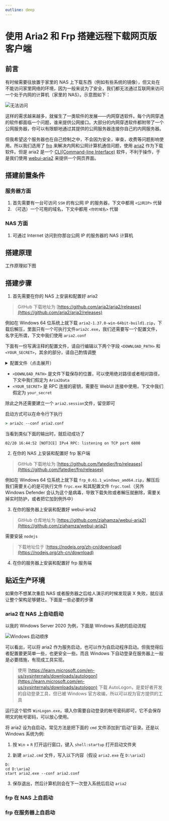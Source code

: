 ```yaml
---
outline: deep
---
```


# 使用 Aria2 和 Frp 搭建远程下载网页版客户端

## 前言

有时候需要往放置于家里的 NAS 上下载东西（例如有些系统的镜像），但又处在不能访问家里网络的环境，因为一般来说为了安全，我们都无法通过互联网来访问一个处于内网的计算机（家里的 NAS）。示意图如下：

![](/images/nas_1.png "无法访问")

这样的需求越来越多，就催生了一类软件的发展——内网穿透软件。每个内网穿透的软件都面临一个问题，谁来提供公网接口。大部分的内网穿透软件都附带了一个公网服务器，你可以有限额地通过其提供的公网服务器连接你自己的内网服务器。

但我希望这个服务器也在自己控制之中，不会因为安全，审查，收费等问题影响使用。所以我们选用了 [frp](https://github.com/fatedier/frp) 来解决内网和公网计算机通信问题，使用 [aria2](https://aria2.github.io/) 作为下载软件。但是 aria2 是一个 [CLI(Command-line Interface)](https://zh.wikipedia.org/wiki/%E5%91%BD%E4%BB%A4%E8%A1%8C%E7%95%8C%E9%9D%A2) 软件，不利于操作，于是我们使用 [webui-aria2](https://github.com/ziahamza/webui-aria2) 来提供一个网页界面。

## 搭建前置条件

### 服务器方面

1. 首先需要有一台可访问 `SSH` 的有公网 IP 的服务器，下文中都用 `<公网IP>` 代替
2. （可选）一个可用的域名，下文中都用 `<你的域名>` 代替

### NAS 方面

1. 可通过 Internet 访问到你那台公网 IP 的服务器的 NAS 计算机

## 搭建原理

工作原理如下图

## 搭建步骤

1. 首先需要在你的 NAS 上安装和配置好 aria2

> GitHub 下载地址为 [https://github.com/aria2/aria2/releases](https://github.com/aria2/aria2/releases)

例如在 Windows 64 位系统上就下载 `aria2-1.37.0-win-64bit-build1.zip`，下载后解压，里面只有一个可执行文件`aria2c.exe`，我们还需要写一个配置文件，名字无所谓，下文中我们使用 `aria2.conf`

下面有一份写满注释的配置文件，请自行编辑以下两个字段 `<DOWNLOAD_PATH>` 和 `<YOUR_SECRET>`，其余的部分，请自己酌情调整

<details>
<summary>配置文件（点击展开）</summary>

```
## '#'开头为注释内容, 选项都有相应的注释说明, 根据需要修改 ##
## 被注释的选项填写的是默认值, 建议在需要修改时再取消注释  ##

## 文件保存相关 ##

# 文件的保存路径(可使用绝对路径或相对路径), 默认: 当前启动位置
dir=<DOWNLOAD_PATH>
# 启用磁盘缓存, 0为禁用缓存, 需1.16以上版本, 默认:16M
disk-cache=32M
# 文件预分配方式, 能有效降低磁盘碎片, 默认:prealloc
# 预分配所需时间: none < falloc ? trunc < prealloc
# falloc和trunc则需要文件系统和内核支持
# NTFS建议使用falloc, EXT3/4建议trunc, MAC 下需要注释此项
file-allocation=falloc
# 断点续传
continue=true

## 下载连接相关 ##

# 最大同时下载任务数, 运行时可修改, 默认:5
max-concurrent-downloads=1
# 同一服务器连接数, 添加时可指定, 默认:1
max-connection-per-server=5
# 最小文件分片大小, 添加时可指定, 取值范围1M -1024M, 默认:20M
# 假定size=10M, 文件为20MiB 则使用两个来源下载; 文件为15MiB 则使用一个来源下载
min-split-size=10M
# 单个任务最大线程数, 添加时可指定, 默认:5
split=5
# 整体下载速度限制, 运行时可修改, 默认:0
#max-overall-download-limit=0
# 单个任务下载速度限制, 默认:0
#max-download-limit=0
# 整体上传速度限制, 运行时可修改, 默认:0
#max-overall-upload-limit=0
# 单个任务上传速度限制, 默认:0
#max-upload-limit=0
# 禁用IPv6, 默认:false
disable-ipv6=true

## 进度保存相关 ##

# 从会话文件中读取下载任务
input-file=aria2.session
# 在Aria2退出时保存`错误/未完成`的下载任务到会话文件
save-session=aria2.session
# 定时保存会话, 0为退出时才保存, 需1.16.1以上版本, 默认:0
save-session-interval=60

## RPC相关设置 ##

# 启用RPC, 默认:false
enable-rpc=true
# 允许所有来源, 默认:false
rpc-allow-origin-all=true
# 允许非外部访问, 默认:false
rpc-listen-all=true
# 事件轮询方式, 取值:[epoll, kqueue, port, poll, select], 不同系统默认值不同
#event-poll=select
# RPC监听端口, 端口被占用时可以修改, 默认:6800
#rpc-listen-port=6800
# RPC连接密钥
rpc-secret=<YOUR_SECRET>

## BT/PT下载相关 ##

# 当下载的是一个种子(以.torrent结尾)时, 自动开始BT任务, 默认:true
#follow-torrent=true
# BT监听端口, 当端口被屏蔽时使用, 默认:6881-6999
listen-port=51413
# 单个种子最大连接数, 默认:55
#bt-max-peers=55
# 打开DHT功能, PT需要禁用, 默认:true
enable-dht=false
# 打开IPv6 DHT功能, PT需要禁用
#enable-dht6=false
# DHT网络监听端口, 默认:6881-6999
#dht-listen-port=6881-6999
# 本地节点查找, PT需要禁用, 默认:false
#bt-enable-lpd=false
# 种子交换, PT需要禁用, 默认:true
enable-peer-exchange=false
# 每个种子限速, 对少种的PT很有用, 默认:50K
#bt-request-peer-speed-limit=50K
# 客户端伪装, PT需要
peer-id-prefix=-TR2770-
user-agent=Transmission/2.77
# 当种子的分享率达到这个数时, 自动停止做种, 0为一直做种, 默认:1.0
seed-ratio=0
# 强制保存会话, 话即使任务已经完成, 默认:false
# 较新的版本开启后会在任务完成后依然保留.aria2文件
#force-save=false
# BT校验相关, 默认:true
#bt-hash-check-seed=true
# 继续之前的BT任务时, 无需再次校验, 默认:false
bt-seed-unverified=true
# 保存磁力链接元数据为种子文件(.torrent文件), 默认:false
bt-save-metadata=true
```
</details>

* `<DOWNLOAD_PATH>` 是文件下载保存的位置，可以使用绝对路径或者相对路径，下文中我们假定为 `Aria2Data`
* `<YOUR_SECRET>` 是 RPC 连接的密钥，需要在 WebUI 连接中使用，下文中我们假定为 `your_secret`

除此之外还需要建立一个 `aria2.session`文件，留空即可

启动方式可以在命令行下执行

```cmd
> aria2c --conf aria2.conf
```

当看到类似下面的输出时，就启动成功了

```
02/20 16:44:52 [NOTICE] IPv4 RPC: listening on TCP port 6800
```

2. 在你的 NAS 上安装和配置好 frp 客户端

> GitHub 下载地址为 [https://github.com/fatedier/frp/releases](https://github.com/fatedier/frp/releases)

例如在 Windows 64 位系统上就下载 `frp_0.61.1_windows_amd64.zip`，解压后我们需要关心的是可执行文件 `frpc.exe` 和其配置文件 `frpc.toml`（另外 Windows Defender 会认为这个是病毒，导致下载失败或者解压就删除，需要关掉实时防护，或者把它加到例外中）

3. 在你的服务器上安装和配置好 webui-aria2

> GitHub 仓库地址为 [https://github.com/ziahamza/webui-aria2](https://github.com/ziahamza/webui-aria2)

需要安装 `nodejs`

> 下载地址位于 [https://nodejs.org/zh-cn/download](https://nodejs.org/zh-cn/download)

4. 在你的服务器上安装和配置好 frp 服务端

## 贴近生产环境

如果你不想某次重启 NAS 或者服务器之后给人演示的时候发现装 X 失败，就应该让整个架构足够健壮。下面是一些必要的步骤

### aria2 在 NAS 上自动启动

以我的 Windows Server 2020 为例，下面是 Windows 系统的启动流程

![](/images/nas_windows_boot_order.png "Windows 启动顺序")

可以看出，可以将 aria2 作为服务启动，也可以作为自启动程序启动。但我觉得后者配置要更简单一些，也更安全一些。而且 Windows 下自动登录在服务器上一般是必要措施，有现成工具实现。

> 使用 [https://learn.microsoft.com/en-us/sysinternals/downloads/autologon](https://learn.microsoft.com/en-us/sysinternals/downloads/autologon) 下载 AutoLogon，是爱好者开发的自动登录工具，但已被 Windows 官方收编，所以可以视为官方提供的工具

运行这个软件 `WinLogon.exe`，填入你需要自动登录的帐号密码即可，它不会保存明文的帐号密码，可以放心使用。

将 aria2 设为自启动，常见方法是把下面的 `cmd` 文件添加到“启动”目录。还是以 Windows 系统为例:

1. 按 `Win` + `R` 打开运行窗口，键入 `shell:startup` 打开启动文件夹

2. 新建 `aria2.cmd` 文件，写入以下内容（假设 `aria2.exe` 在 `D:\aria2`）

```
D:
cd D:\aria2
start aria2.exe --conf aria2.conf
```
3. 保存退出，然后计算机则会在下一次登入系统后启动 `aria2`

### frp 在 NAS 上自启动

### frp 在服务器上自启动